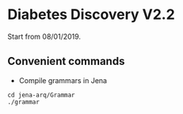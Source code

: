 # Diabetes Discovery V2.2

Start from 08/01/2019.

## Convenient commands

- Compile grammars in Jena
```
cd jena-arq/Grammar
./grammar
```
